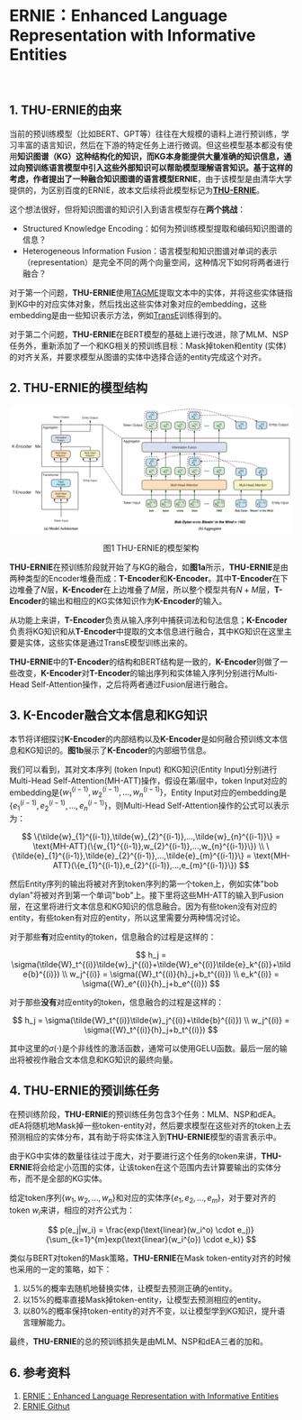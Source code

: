 # ERNIE：Enhanced Language Representation with Informative Entities
<br>

## 1. THU-ERNIE的由来

当前的预训练模型（比如BERT、GPT等）往往在大规模的语料上进行预训练，学习丰富的语言知识，然后在下游的特定任务上进行微调。但这些模型基本都没有使用**知识图谱（KG）**这种结构化的知识，而KG本身能提供大量准确的知识信息，通过向预训练语言模型中引入这些外部知识可以帮助模型理解语言知识。基于这样的考虑，作者提出了一种融合知识图谱的语言模型**ERNIE**，由于该模型是由清华大学提供的，为区别百度的ERNIE，故本文后续将此模型标记为[**THU-ERNIE**](https://arxiv.org/pdf/1905.07129.pdf)。

这个想法很好，但将知识图谱的知识引入到语言模型存在**两个挑战**：

* Structured Knowledge Encoding：如何为预训练模型提取和编码知识图谱的信息？
* Heterogeneous Information Fusion：语言模型和知识图谱对单词的表示（representation）是完全不同的两个向量空间，这种情况下如何将两者进行融合？

对于第一个问题，**THU-ERNIE**使用[TAGME](https://arxiv.org/pdf/1006.3498v1.pdf)提取文本中的实体，并将这些实体链指到KG中的对应实体对象，然后找出这些实体对象对应的embedding，这些embedding是由一些知识表示方法，例如[TransE](https://proceedings.neurips.cc/paper/2013/file/1cecc7a77928ca8133fa24680a88d2f9-Paper.pdf)训练得到的。

对于第二个问题，**THU-ERNIE**在BERT模型的基础上进行改进，除了MLM、NSP任务外，重新添加了一个和KG相关的预训练目标：Mask掉token和entity (实体) 的对齐关系，并要求模型从图谱的实体中选择合适的entity完成这个对齐。

## 2. THU-ERNIE的模型结构

![image-20210616194846237](https://raw.githubusercontent.com/1649759610/images_for_blog/master/image-20210616194846237.png)

<center>图1 THU-ERNIE的模型架构</center>

**THU-ERNIE**在预训练阶段就开始了与KG的融合，如**图1a**所示，**THU-ERNIE**是由两种类型的Encoder堆叠而成：**T-Encoder**和**K-Encoder**。其中**T-Encoder**在下边堆叠了$N$层，**K-Encoder**在上边堆叠了$M$层，所以整个模型共有$N+M$层，**T-Encoder**的输出和相应的KG实体知识作为**K-Encoder**的输入。

从功能上来讲，**T-Encoder**负责从输入序列中捕获词法和句法信息；**K-Encoder**负责将KG知识和从**T-Encoder**中提取的文本信息进行融合，其中KG知识在这里主要是实体，这些实体是通过TransE模型训练出来的。

**THU-ERNIE**中的**T-Encoder**的结构和BERT结构是一致的，**K-Encoder**则做了一些改变，**K-Encoder**对**T-Encoder**的输出序列和实体输入序列分别进行Multi-Head Self-Attention操作，之后将两者通过Fusion层进行融合。

## 3. K-Encoder融合文本信息和KG知识

本节将详细探讨**K-Encoder**的内部结构以及**K-Encoder**是如何融合预训练文本信息和KG知识的。**图1b**展示了**K-Encoder**的内部细节信息。

我们可以看到，其对文本序列 (token Input) 和KG知识(Entity Input)分别进行Multi-Head Self-Attention(MH-ATT)操作，假设在第$i$层中，token Input对应的embedding是$\{w_{1}^{(i-1)},w_{2}^{(i-1)},...,w_{n}^{(i-1)}\}$，Entity Input对应的embedding是$\{ e_1^{(i-1)},e_2^{(i-1)},...,e_n^{(i-1)}\}$，则Multi-Head Self-Attention操作的公式可以表示为：

$$
\{\tilde{w}_{1}^{(i-1)},\tilde{w}_{2}^{(i-1)},...,\tilde{w}_{n}^{(i-1)}\} = \text{MH-ATT}(\{w_{1}^{(i-1)},w_{2}^{(i-1)},...,w_{n}^{(i-1)}\}) \\
\{\tilde{e}_{1}^{(i-1)},\tilde{e}_{2}^{(i-1)},...,\tilde{e}_{m}^{(i-1)}\} = \text{MH-ATT}(\{e_{1}^{(i-1)},e_{2}^{(i-1)},...,e_{m}^{(i-1)}\})
$$

然后Entity序列的输出将被对齐到token序列的第一个token上，例如实体"bob dylan"将被对齐到第一个单词"bob"上。接下里将这些MH-ATT的输入到Fusion层，在这里将进行文本信息和KG知识的信息融合。因为有些token没有对应的entity，有些token有对应的entity，所以这里需要分两种情况讨论。

对于那些**有**对应entity的token，信息融合的过程是这样的：

$$
h_j = \sigma(\tilde{W}_t^{(i)}\tilde{w}_j^{(i)}+\tilde{W}_e^{(i)}\tilde{e}_k^{(i)}+\tilde{b}^{(i)}) \\
w_j^{(i)} = \sigma({W}_t^{(i)}{h}_j+b_t^{(i)}) \\
e_k^{(i)} = \sigma({W}_e^{(i)}{h}_j+b_e^{(i)})
$$


对于那些**没有**对应entity的token，信息融合的过程是这样的：

$$
h_j = \sigma(\tilde{W}_t^{(i)}\tilde{w}_j^{(i)}+\tilde{b}^{(i)}) \\
w_j^{(i)} = \sigma({W}_t^{(i)}{h}_j+b_t^{(i)})
$$

其中这里的$\sigma(\cdot)$是个非线性的激活函数，通常可以使用GELU函数。最后一层的输出将被视作融合文本信息和KG知识的最终向量。

## 4. THU-ERNIE的预训练任务

在预训练阶段，**THU-ERNIE**的预训练任务包含3个任务：MLM、NSP和dEA。dEA将随机地Mask掉一些token-entity对，然后要求模型在这些对齐的token上去预测相应的实体分布，其有助于将实体注入到**THU-ERNIE**模型的语言表示中。

由于KG中实体的数量往往过于庞大，对于要进行这个任务的token来讲，**THU-ERNIE**将会给定小范围的实体，让该token在这个范围内去计算要输出的实体分布，而不是全部的KG实体。

给定token序列$\{w_{1},w_{2},...,w_{n}\}$和对应的实体序$\{ e_1,e_2,...,e_m\}$，对于要对齐的token $w_i$来讲，相应的对齐公式为：

$$
p(e_j|w_i) = \frac{exp(\text{linear}(w_i^o) \cdot e_j)}{\sum_{k=1}^{m}exp(\text{linear}(w_i^{o}) \cdot e_k)}
$$

类似与BERT对token的Mask策略，**THU-ERNIE**在Mask token-entity对齐的时候也采用的一定的策略，如下：

1. 以5%的概率去随机地替换实体，让模型去预测正确的entity。
2. 以15%的概率直接Mask掉token-entity，让模型去预测相应的entity。
3. 以80%的概率保持token-entity的对齐不变，以让模型学到KG知识，提升语言理解能力。

最终，**THU-ERNIE**的总的预训练损失是由MLM、NSP和dEA三者的加和。

## 6. 参考资料

1. [ERNIE：Enhanced Language Representation with Informative Entities](https://arxiv.org/pdf/1905.07129.pdf)
2. [ERNIE Githut](https://github.com/thunlp/ERNIE)
